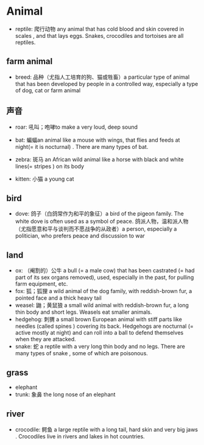 # Animal

- reptile: 爬行动物 any animal that has cold blood and skin covered in scales , and that lays eggs. Snakes, crocodiles and tortoises are all reptiles.

## farm animal

- breed: 品种（尤指人工培育的狗、猫或牲畜）a particular type of animal that has been developed by people in a controlled way, especially a type of dog, cat or farm animal

## 声音

- roar: 吼叫；咆哮to make a very loud, deep sound

- bat: 蝙蝠an animal like a mouse with wings, that flies and feeds at night(= it is nocturnal) . There are many types of bat.

- zebra: 斑马 an African wild animal like a horse with black and white lines(= stripes ) on its body

- kitten: 小猫 a young cat

## bird

- dove: 鸽子（白鸽常作为和平的象征）a bird of the pigeon family. The white dove is often used as a symbol of peace. 鸽派人物，温和派人物（尤指愿意和平与谈判而不愿战争的从政者）a person, especially a politician, who prefers peace and discussion to war

## land

- ox: （阉割的）公牛 a bull (= a male cow) that has been castrated (= had part of its sex organs removed), used, especially in the past, for pulling farm equipment, etc.
- fox: 狐；狐狸 a wild animal of the dog family, with reddish-brown fur, a pointed face and a thick heavy tail
- weasel: 鼬；黄鼠狼 a small wild animal with reddish-brown fur, a long thin body and short legs. Weasels eat smaller animals.
- hedgehog: 刺猬 a small brown European animal with stiff parts like needles (called spines ) covering its back. Hedgehogs are nocturnal (= active mostly at night) and can roll into a ball to defend themselves when they are attacked.
- snake: 蛇 a reptile with a very long thin body and no legs. There are many types of snake , some of which are poisonous.

## grass

- elephant
- trunk: 象鼻 the long nose of an elephant

## river

- crocodile: 鳄鱼 a large reptile with a long tail, hard skin and very big jaws . Crocodiles live in rivers and lakes in hot countries.
